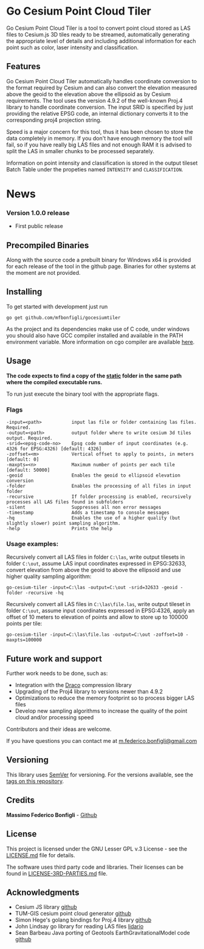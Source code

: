 # Go Cesium Point Cloud Tiler
Go Cesium Point Cloud Tiler is a tool to convert point cloud stored as LAS files to Cesium.js 3D tiles ready to be
streamed, automatically generating the appropriate level of details and including additional information for each point 
such as color, laser intensity and classification.   

## Features
Go Cesium Point Cloud Tiler automatically handles coordinate conversion to the format required by Cesium and can also 
convert the elevation measured above the geoid to the elevation above the ellipsoid as by Cesium requirements. 
The tool uses the version 4.9.2 of the well-known Proj.4 library to handle coordinate conversion. The input SRID is
specified by just providing the relative EPSG code, an internal dictionary converts it to the corresponding proj4 
projection string.

Speed is a major concern for this tool, thus it has been chosen to store the data completely in memory. If you don't 
have enough memory the tool will fail, so if you have really big LAS files and not enough RAM it is advised to split 
the LAS in smaller chunks to be processed separately.

Information on point intensity and classification is stored in the output tileset Batch Table under the 
propeties named `INTENSITY` and `CLASSIFICATION`.


News
=======
### Version 1.0.0 release
* First public release

## Precompiled Binaries
Along with the source code a prebuilt binary for Windows x64 is provided for each release of the tool in the github page.
Binaries for other systems at the moment are not provided.

## Installing
To get started with development just run

```
go get github.com/mfbonfigli/gocesiumtiler
```

As the project and its dependencies make use of C code, under windows you should also have GCC compiler installed and available
in the PATH environment variable. More information on cgo compiler are available [here](https://github.com/golang/go/wiki/cgo).

## Usage

<b>The code expects to find a copy of the [static](static) folder in the same path where the compiled executable runs.</b>

To run just execute the binary tool with the appropriate flags.

### Flags

```
-input=<path>           input las file or folder containing las files. Required.
-output=<path>          output folder where to write cesium 3d tiles output. Required.
-srid=<epsg-code-no>    Epsg code number of input coordinates (e.g. 4326 for EPSG:4326) [default: 4326]
-zoffset=<m>            Vertical offset to apply to points, in meters [default: 0]
-maxpts=<n>             Maximum number of points per each tile [default: 50000]
-geoid                  Enables the geoid to ellipsoid elevation conversion
-folder                 Enables the processing of all files in input folder
-recursive              If folder processing is enabled, recursively processes all LAS files found in subfolders
-silent                 Suppresses all non error messages
-timestamp              Adds a timestamp to console messages
-hq                     Enables the use of a higher quality (but slightly slower) point sampling algorithm.
-help                   Prints the help
```

### Usage examples:

Recursively convert all LAS files in folder `C:\las`, write output tilesets in folder `C:\out`, assume LAS input coordinates expressed 
in EPSG:32633, convert elevation from above the geoid to above the ellipsoid and use higher quality sampling algorithm:

```
go-cesium-tiler -input=C:\las -output=C:\out -srid=32633 -geoid -folder -recursive -hq
```

Recursively convert all LAS files in `C:\las\file.las`, write output tileset in folder `C:\out`, assume input coordinates
expressed in EPSG:4326, apply an offset of 10 meters to elevation of points and allow to store up to 100000 points per tile:

```
go-cesium-tiler -input=C:\las\file.las -output=C:\out -zoffset=10 -maxpts=100000
```

## Future work and support

Further work needs to be done, such as: 

- Integration with the [Draco](https://github.com/google/draco) compression library
- Upgrading of the Proj4 library to versions newer than 4.9.2
- Optimizations to reduce the memory footprint so to process bigger LAS files
- Develop new sampling algorithms to increase the quality of the point cloud and/or processing speed
 
Contributors and their ideas are welcome.

If you have questions you can contact me at <m.federico.bonfigli@gmail.com>

## Versioning

This library uses [SemVer](http://semver.org/) for versioning. 
For the versions available, see the [tags on this repository](https://github.com/mfbonfigli/gocesiumtiler/tags). 

## Credits

**Massimo Federico Bonfigli** -  [Github](https://github.com/mfbonfigli)

## License

This project is licensed under the GNU Lesser GPL v.3 License - see the [LICENSE.md](LICENSE.md) file for details.

The software uses third party code and libraries. Their licenses can be found in
[LICENSE-3RD-PARTIES.md](LICENSE-3RD-PARTIES.md) file.

## Acknowledgments

* Cesium JS library [github](https://github.com/AnalyticalGraphicsInc/cesium)
* TUM-GIS cesium point cloud generator [github](https://github.com/tum-gis/cesium-point-cloud-generator)
* Simon Hege's golang bindings for Proj.4 library [github](https://github.com/xeonx/proj4)
* John Lindsay go library for reading LAS files [lidario](https://github.com/xeonx/proj4)
* Sean Barbeau Java porting of Geotools EarthGravitationalModel code [github](https://github.com/barbeau/earth-gravitational-model)

